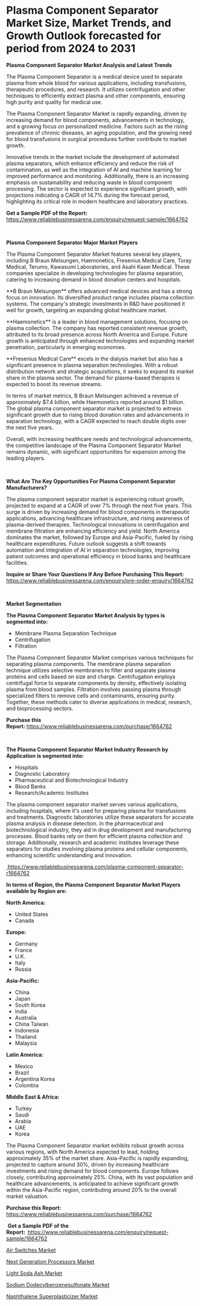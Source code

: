 <p><h1>Plasma Component Separator Market Size, Market Trends, and Growth Outlook forecasted for period from 2024 to 2031</h1></p><p><strong>Plasma Component Separator Market Analysis and Latest Trends</strong></p>
<p><p>The Plasma Component Separator is a medical device used to separate plasma from whole blood for various applications, including transfusions, therapeutic procedures, and research. It utilizes centrifugation and other techniques to efficiently extract plasma and other components, ensuring high purity and quality for medical use. </p><p>The Plasma Component Separator Market is rapidly expanding, driven by increasing demand for blood components, advancements in technology, and a growing focus on personalized medicine. Factors such as the rising prevalence of chronic diseases, an aging population, and the growing need for blood transfusions in surgical procedures further contribute to market growth. </p><p>Innovative trends in the market include the development of automated plasma separators, which enhance efficiency and reduce the risk of contamination, as well as the integration of AI and machine learning for improved performance and monitoring. Additionally, there is an increasing emphasis on sustainability and reducing waste in blood component processing. The sector is expected to experience significant growth, with projections indicating a CAGR of 14.7% during the forecast period, highlighting its critical role in modern healthcare and laboratory practices.</p></p>
<p><strong>Get a Sample PDF of the Report:&nbsp;</strong> <a href="https://www.reliablebusinessarena.com/enquiry/request-sample/1664762?utm_campaign=1990&utm_medium=2&utm_source=Github&utm_content=ia&utm_term=27122024&utm_id=plasma-component-separator">https://www.reliablebusinessarena.com/enquiry/request-sample/1664762</a></p>
<p>&nbsp;</p>
<p><strong>Plasma Component Separator Major Market Players</strong></p>
<p><p>The Plasma Component Separator Market features several key players, including B Braun Melsungen, Haemonetics, Fresenius Medical Care, Toray Medical, Terumo, Kawasumi Laboratories, and Asahi Kasei Medical. These companies specialize in developing technologies for plasma separation, catering to increasing demand in blood donation centers and hospitals.</p><p>**B Braun Melsungen** offers advanced medical devices and has a strong focus on innovation. Its diversified product range includes plasma collection systems. The company's strategic investments in R&D have positioned it well for growth, targeting an expanding global healthcare market.</p><p>**Haemonetics** is a leader in blood management solutions, focusing on plasma collection. The company has reported consistent revenue growth, attributed to its broad presence across North America and Europe. Future growth is anticipated through enhanced technologies and expanding market penetration, particularly in emerging economies.</p><p>**Fresenius Medical Care** excels in the dialysis market but also has a significant presence in plasma separation technologies. With a robust distribution network and strategic acquisitions, it seeks to expand its market share in the plasma sector. The demand for plasma-based therapies is expected to boost its revenue streams.</p><p>In terms of market metrics, B Braun Melsungen achieved a revenue of approximately $7.4 billion, while Haemonetics reported around $1 billion. The global plasma component separator market is projected to witness significant growth due to rising blood donation rates and advancements in separation technology, with a CAGR expected to reach double digits over the next five years.</p><p>Overall, with increasing healthcare needs and technological advancements, the competitive landscape of the Plasma Component Separator Market remains dynamic, with significant opportunities for expansion among the leading players.</p></p>
<p>&nbsp;</p>
<p><strong>What Are The Key Opportunities For Plasma Component Separator Manufacturers?</strong></p>
<p><p>The plasma component separator market is experiencing robust growth, projected to expand at a CAGR of over 7% through the next five years. This surge is driven by increasing demand for blood components in therapeutic applications, advancing healthcare infrastructure, and rising awareness of plasma-derived therapies. Technological innovations in centrifugation and membrane filtration are enhancing efficiency and yield. North America dominates the market, followed by Europe and Asia-Pacific, fueled by rising healthcare expenditures. Future outlook suggests a shift towards automation and integration of AI in separation technologies, improving patient outcomes and operational efficiency in blood banks and healthcare facilities.</p></p>
<p><strong>Inquire or Share Your Questions If Any Before Purchasing This Report:</strong> <a href="https://www.reliablebusinessarena.com/enquiry/pre-order-enquiry/1664762?utm_campaign=1990&utm_medium=2&utm_source=Github&utm_content=ia&utm_term=27122024&utm_id=plasma-component-separator">https://www.reliablebusinessarena.com/enquiry/pre-order-enquiry/1664762</a></p>
<p>&nbsp;</p>
<p><strong>Market Segmentation</strong></p>
<p><strong>The Plasma Component Separator Market Analysis by types is segmented into:</strong></p>
<p><ul><li>Membrane Plasma Separation Technique</li><li>Centrifugation</li><li>Filtration</li></ul></p>
<p><p>The Plasma Component Separator Market comprises various techniques for separating plasma components. The membrane plasma separation technique utilizes selective membranes to filter and separate plasma proteins and cells based on size and charge. Centrifugation employs centrifugal force to separate components by density, effectively isolating plasma from blood samples. Filtration involves passing plasma through specialized filters to remove cells and contaminants, ensuring purity. Together, these methods cater to diverse applications in medical, research, and bioprocessing sectors.</p></p>
<p><strong>Purchase this Report:&nbsp;</strong><a href="https://www.reliablebusinessarena.com/purchase/1664762?utm_campaign=1990&utm_medium=2&utm_source=Github&utm_content=ia&utm_term=27122024&utm_id=plasma-component-separator">https://www.reliablebusinessarena.com/purchase/1664762</a></p>
<p>&nbsp;</p>
<p><strong>The Plasma Component Separator Market Industry Research by Application is segmented into:</strong></p>
<p><ul><li>Hospitals</li><li>Diagnostic Laboratory</li><li>Pharmaceutical and Biotechnological Industry</li><li>Blood Banks</li><li>Research/Academic Institutes</li></ul></p>
<p><p>The plasma component separator market serves various applications, including hospitals, where it's used for preparing plasma for transfusions and treatments. Diagnostic laboratories utilize these separators for accurate plasma analysis in disease detection. In the pharmaceutical and biotechnological industry, they aid in drug development and manufacturing processes. Blood banks rely on them for efficient plasma collection and storage. Additionally, research and academic institutes leverage these separators for studies involving plasma proteins and cellular components, enhancing scientific understanding and innovation.</p></p>
<p><a href="https://www.reliablebusinessarena.com/plasma-component-separator-r1664762?utm_campaign=1990&utm_medium=2&utm_source=Github&utm_content=ia&utm_term=27122024&utm_id=plasma-component-separator">&nbsp;https://www.reliablebusinessarena.com/plasma-component-separator-r1664762</a></p>
<p><strong>In terms of Region, the Plasma Component Separator Market Players available by Region are:</strong></p>
<p>
    <p> <strong> North America: </strong>
        <ul>
            <li>United States</li>
            <li>Canada</li>
        </ul>
        </p> 
    <p> <strong> Europe: </strong>
        <ul>
            <li>Germany</li>
            <li>France</li>
            <li>U.K.</li>
            <li>Italy</li>
            <li>Russia</li>
        </ul>
        </p> 
    <p> <strong> Asia-Pacific: </strong>
        <ul>
            <li>China</li>
            <li>Japan</li>
            <li>South Korea</li>
            <li>India</li>
            <li>Australia</li>
            <li>China Taiwan</li>
            <li>Indonesia</li>
            <li>Thailand</li>
            <li>Malaysia</li>
        </ul>
        </p> 
    <p> <strong> Latin America: </strong>
        <ul>
            <li>Mexico</li>
            <li>Brazil</li>
            <li>Argentina Korea</li>
            <li>Colombia</li>
        </ul>
        </p> 
    <p> <strong> Middle East & Africa: </strong>
        <ul>
            <li>Turkey</li>
            <li>Saudi</li>
            <li>Arabia</li>
            <li>UAE</li>
            <li>Korea</li>
        </ul>
    </p>
    </p>
<p><p>The Plasma Component Separator market exhibits robust growth across various regions, with North America expected to lead, holding approximately 35% of the market share. Asia-Pacific is rapidly expanding, projected to capture around 30%, driven by increasing healthcare investments and rising demand for blood components. Europe follows closely, contributing approximately 25%. China, with its vast population and healthcare advancements, is anticipated to achieve significant growth within the Asia-Pacific region, contributing around 20% to the overall market valuation.</p></p>
<p><strong>Purchase this Report: </strong><a href="https://www.reliablebusinessarena.com/purchase/1664762?utm_campaign=1990&utm_medium=2&utm_source=Github&utm_content=ia&utm_term=27122024&utm_id=plasma-component-separator">https://www.reliablebusinessarena.com/purchase/1664762</a></p>
<p>&nbsp;<strong>Get a Sample PDF of the Report:&nbsp;&nbsp;</strong><a href="https://www.reliablebusinessarena.com/enquiry/request-sample/1664762?utm_campaign=1990&utm_medium=2&utm_source=Github&utm_content=ia&utm_term=27122024&utm_id=plasma-component-separator">https://www.reliablebusinessarena.com/enquiry/request-sample/1664762</a></p>
<p><strong></strong></p>
<p><p><a href="https://www.linkedin.com/pulse/air-switches-market-report-2024-2031-challenges-sales-volume-yrq1f?utm_campaign=1990&utm_medium=2&utm_source=Github&utm_content=ia&utm_term=27122024&utm_id=plasma-component-separator">Air Switches Market</a></p><p><a href="https://www.linkedin.com/pulse/next-generation-processors-market-size-share-detailed-analysis-xmjpf?utm_campaign=1990&utm_medium=2&utm_source=Github&utm_content=ia&utm_term=27122024&utm_id=plasma-component-separator">Next Generation Processors Market</a></p><p><a href="https://www.linkedin.com/pulse/global-light-soda-ash-market-analysis-key-trends-future-projections-y1sfc?utm_campaign=1990&utm_medium=2&utm_source=Github&utm_content=ia&utm_term=27122024&utm_id=plasma-component-separator">Light Soda Ash Market</a></p><p><a href="https://www.linkedin.com/pulse/c-glance-reports-anmec?utm_campaign=1990&utm_medium=2&utm_source=Github&utm_content=ia&utm_term=27122024&utm_id=plasma-component-separator">Sodium Dodecylbenzenesulfonate Market</a></p><p><a href="https://www.linkedin.com/pulse/fore-clarion-insight-j6xzf?utm_campaign=1990&utm_medium=2&utm_source=Github&utm_content=ia&utm_term=27122024&utm_id=plasma-component-separator">Naphthalene Superplasticizer Market</a></p></p>